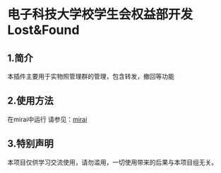 # 电子科技大学校学生会权益部开发  Lost&Found

## 1.简介
  本插件主要用于实物照管理群的管理，包含转发，撤回等功能

## 2.使用方法
  在mirai中运行 请参见：[mirai](https://github.com/mamoe/mirai "mirai项目")
## 3.特别声明
  本项目仅供学习交流使用，请勿滥用，一切使用带来的后果与本项目组无关。
